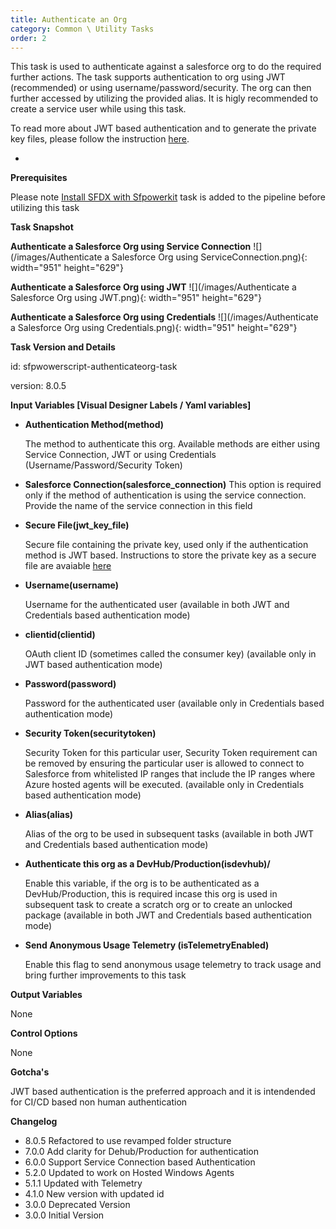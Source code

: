 ```yaml
---
title: Authenticate an Org
category: Common \ Utility Tasks
order: 2
---
```


This task is used to authenticate against a salesforce org to do the required further actions. The task supports authentication to org using JWT (recommended) or using username/password/security. The org can then further accessed by utilizing the provided alias. It is higly recommended to create a service user while using this task.

To read more about JWT based authentication and to generate the private key files, please follow the instruction&nbsp;[here](https://developer.salesforce.com/docs/atlas.en-us.sfdx_dev.meta/sfdx_dev/sfdx_dev_auth_jwt_flow.htm).

*
**Prerequisites**

Please note [Install SFDX with Sfpowerkit](/Tasks/Common-Utility-Tasks/Install%20SFDX%20CLI/) task is added to the pipeline before utilizing this task


**Task Snapshot**

**Authenticate a Salesforce Org using Service Connection**
![](/images/Authenticate a Salesforce Org using ServiceConnection.png){: width="951" height="629"}


**Authenticate a Salesforce Org using JWT**
![](/images/Authenticate a Salesforce Org using JWT.png){: width="951" height="629"}

**Authenticate a Salesforce Org using Credentials**
![](/images/Authenticate a Salesforce Org using Credentials.png){: width="951" height="629"}  





**Task Version and Details**

id: sfpwowerscript-authenticateorg-task

version:  8.0.5

**Input Variables \[Visual Designer Labels / Yaml variables\]**

* **Authentication Method(method)**

  The method to authenticate this org. Available methods are either using Service Connection, JWT or using Credentials (Username/Password/Security Token)

* **Salesforce Connection(salesforce_connection)**
  This option is required only if the method of authentication is using the service connection. Provide the name of the service connection in this field 


* **Secure File(jwt\_key\_file)**

  Secure file containing the private key, used only if the authentication method is JWT based. Instructions to store the private key as a secure file are avaiable [here](https://docs.microsoft.com/en-us/azure/devops/pipelines/library/secure-files?view=azure-devops)

* **Username(username)**

  Username for the authenticated user (available in both JWT and Credentials based authentication mode)

* **clientid(clientid)**

  OAuth client ID (sometimes called the consumer key) (available only in JWT based authentication mode)

* **Password(password)**

  Password for the authenticated user (available only in Credentials based authentication mode)

* **Security Token(securitytoken)**

  Security Token for this particular user, Security Token requirement can be removed by ensuring the particular user is allowed to connect to Salesforce from whitelisted IP ranges that include the IP ranges where Azure hosted agents will be executed. (available only in Credentials based authentication mode)

* **Alias(alias)**

  Alias of the org to be used in subsequent tasks (available in both JWT and Credentials based authentication mode)

* **Authenticate this org as a DevHub/Production(isdevhub)/**

  Enable this variable, if the org is to be authenticated as a DevHub/Production, this is required incase this org is used in subsequent task to create a scratch org or to create an unlocked package (available in both JWT and Credentials based authentication mode)

* **Send Anonymous Usage Telemetry (isTelemetryEnabled)**

   Enable this flag to send anonymous usage telemetry to track usage and bring further improvements to this task

**Output Variables**

None

**Control Options**

None

**Gotcha's**

JWT based authentication is the preferred approach and it is intendended for CI/CD based non human authentication

**Changelog**


* 8.0.5 Refactored to use revamped folder structure
* 7.0.0 Add clarity for Dehub/Production for authentication
* 6.0.0 Support Service Connection based Authentication
* 5.2.0 Updated to work on Hosted Windows Agents
* 5.1.1 Updated with Telemetry
* 4.1.0 New version with updated id
* 3.0.0 Deprecated Version
* 3.0.0 Initial Version
